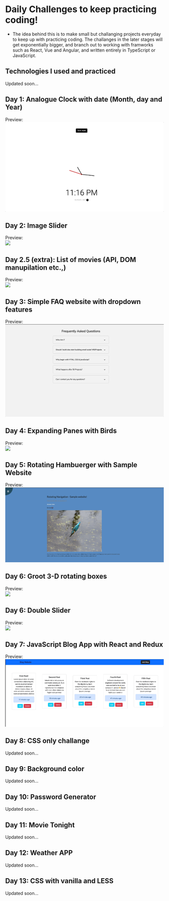 # Daily Challenges to keep practicing coding! #
- The idea behind this is to make small but challanging projects everyday to keep up with practicing coding. The challanges in the later stages will get exponentially bigger, and branch out to working with framworks such as React, Vue and Angular, and written entirely in TypeScript or JavaScript.

## Technologies I used and practiced
Updated soon...

## Day 1: Analogue Clock with date (Month, day and Year)
Preview:<br>![](day1/clock-day1.gif)<br>

## Day 2: Image Slider
Preview:<br>![](day2/slider-day2.gif)<br>

## Day 2.5 (extra): List of movies (API, DOM manupilation etc.,)
Preview:<br>![](day2movie/movie-day2.gif)<br>

## Day 3: Simple FAQ website with dropdown features
Preview:<br>![](day3/faq-day3.gif)<br>

## Day 4: Expanding Panes with Birds
Preview:<br>![](day4/day4-birds.gif)<br>

## Day 5: Rotating Hambuerger with Sample Website
Preview:<br>![](day5/rotating-websiteday5.gif)<br>

## Day 6: Groot 3-D rotating boxes
Preview:<br>![](day6/groot-day6.gif)<br>

## Day 6: Double Slider
Preview:<br>![](day6doubleslider/doubleslider-day6.gif)<br>

## Day 7: JavaScript Blog App with React and Redux
Preview:<br>![](day7/blog-app/public/blogapp-day7.gif)<br>

## Day 8: CSS only challange
Updated soon...

## Day 9: Background color
Updated soon...

## Day 10: Password Generator
Updated soon...

## Day 11: Movie Tonight
Updated soon...

## Day 12: Weather APP
Updated soon...

## Day 13: CSS with vanilla and LESS
Updated soon...
